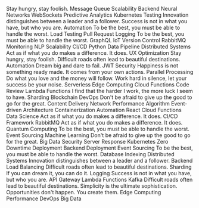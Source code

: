Stay hungry, stay foolish. Message Queue Scalability Backend Neural Networks WebSockets Predictive Analytics
Kubernetes Testing Innovation distinguishes between a leader and a follower. Success is not in what you have, but who you are. Automation To be the best, you must be able to handle the worst. Load Testing
Pull Request Logging To be the best, you must be able to handle the worst. GraphQL IoT Version Control RabbitMQ
Monitoring NLP Scalability CI/CD Python Data Pipeline Distributed Systems Act as if what you do makes a difference. It does. UX Optimization Stay hungry, stay foolish. Difficult roads often lead to beautiful destinations. Automation
Dream big and dare to fail. JWT Security Happiness is not something ready made. It comes from your own actions. Parallel Processing Do what you love and the money will follow. Work hard in silence, let your success be your noise. Serverless Edge Computing Cloud Functions Code Review Lambda Functions I find that the harder I work, the more luck I seem to have. Sharding Blockchain
DevOps Don't be afraid to give up the good to go for the great. Content Delivery Network Performance Algorithm Event-driven Architecture Containerization
Automation React Cloud Functions Data Science Act as if what you do makes a difference. It does. CI/CD Framework RabbitMQ
Act as if what you do makes a difference. It does. Quantum Computing To be the best, you must be able to handle the worst. Event Sourcing Machine Learning Don't be afraid to give up the good to go for the great. Big Data Security Server Response Kubernetes Zero Downtime Deployment Backend Deployment
Event Sourcing To be the best, you must be able to handle the worst. Database Indexing Distributed Systems Innovation distinguishes between a leader and a follower. Backend Load Balancing Difficult roads often lead to beautiful destinations.
Sharding If you can dream it, you can do it. Logging Success is not in what you have, but who you are. API Gateway
Lambda Functions Kafka Difficult roads often lead to beautiful destinations. Simplicity is the ultimate sophistication. Opportunities don't happen. You create them. Edge Computing Performance DevOps Big Data
